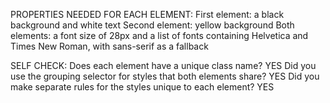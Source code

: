 PROPERTIES NEEDED FOR EACH ELEMENT:
First element:      a black background and white text
Second element:     yellow background
Both elements:      a font size of 28px and a list of fonts containing Helvetica and Times New Roman, with sans-serif as a fallback

SELF CHECK:
Does each element have a unique class name?                                 YES
Did you use the grouping selector for styles that both elements share?      YES
Did you make separate rules for the styles unique to each element?          YES